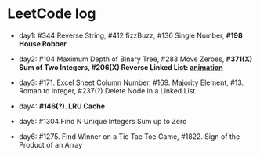 
# LeetCode log

- day1: #344 Reverse String, #412 fizzBuzz, #136 Single Number, **#198 House Robber**

- day2: #104 Maximum Depth of Binary Tree, #283 Move Zeroes, **#371(X) Sum of Two Integers, #206(X) Reverse Linked List: [animation](https://www.geeksforgeeks.org/reverse-a-linked-list/)**

- day3: #171. Excel Sheet Column Number, #169. Majority Element, #13. Roman to Integer, #237(?) Delete Node in a Linked List

- day4: **#146(?). LRU Cache**

- day5: #1304.Find N Unique Integers Sum up to Zero

- day6: #1275. Find Winner on a Tic Tac Toe Game, #1822. Sign of the Product of an Array
